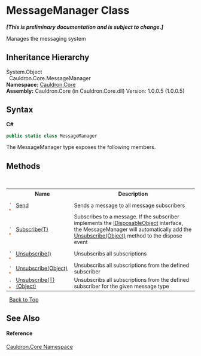 # MessageManager Class
 _**\[This is preliminary documentation and is subject to change.\]**_

Manages the messaging system


## Inheritance Hierarchy
System.Object<br />&nbsp;&nbsp;Cauldron.Core.MessageManager<br />
**Namespace:**&nbsp;<a href="N_Cauldron_Core">Cauldron.Core</a><br />**Assembly:**&nbsp;Cauldron.Core (in Cauldron.Core.dll) Version: 1.0.0.5 (1.0.0.5)

## Syntax

**C#**<br />
``` C#
public static class MessageManager
```

The MessageManager type exposes the following members.


## Methods
&nbsp;<table><tr><th></th><th>Name</th><th>Description</th></tr><tr><td>![Public method](media/pubmethod.gif "Public method")![Static member](media/static.gif "Static member")</td><td><a href="M_Cauldron_Core_MessageManager_Send">Send</a></td><td>
Sends a message to all message subscribers</td></tr><tr><td>![Public method](media/pubmethod.gif "Public method")![Static member](media/static.gif "Static member")</td><td><a href="M_Cauldron_Core_MessageManager_Subscribe__1">Subscribe(T)</a></td><td>
Subscribes to a message. If the subscriber implements the <a href="T_Cauldron_Core_IDisposableObject">IDisposableObject</a> interface, the MessageManager will automatically add the <a href="M_Cauldron_Core_MessageManager_Unsubscribe_1">Unsubscribe(Object)</a> method to the dispose event</td></tr><tr><td>![Public method](media/pubmethod.gif "Public method")![Static member](media/static.gif "Static member")</td><td><a href="M_Cauldron_Core_MessageManager_Unsubscribe">Unsubscribe()</a></td><td>
Unsubscribs all subscriptions</td></tr><tr><td>![Public method](media/pubmethod.gif "Public method")![Static member](media/static.gif "Static member")</td><td><a href="M_Cauldron_Core_MessageManager_Unsubscribe_1">Unsubscribe(Object)</a></td><td>
Unsubscribs all subscriptions from the defined subscriber</td></tr><tr><td>![Public method](media/pubmethod.gif "Public method")![Static member](media/static.gif "Static member")</td><td><a href="M_Cauldron_Core_MessageManager_Unsubscribe__1">Unsubscribe(T)(Object)</a></td><td>
Unsubscribs all subscriptions from the defined subscriber for the given message type</td></tr></table>&nbsp;
<a href="#messagemanager-class">Back to Top</a>

## See Also


#### Reference
<a href="N_Cauldron_Core">Cauldron.Core Namespace</a><br />